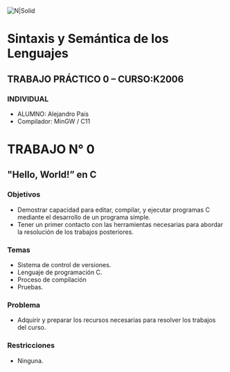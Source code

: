 ![N|Solid](https://www.frba.utn.edu.ar/wp-content/uploads/2019/10/logo-UTNBA-PNC-2016-2019-e1570223041254.png)

# Sintaxis y Semántica de los Lenguajes
## TRABAJO PRÁCTICO 0 – CURSO:K2006
### INDIVIDUAL

- ALUMNO: Alejandro Pais
- Compilador: MinGW / C11

# TRABAJO N° 0
## "Hello, World!” en C

### Objetivos
- Demostrar capacidad para editar, compilar, y ejecutar programas C mediante el desarrollo de un programa simple.
- Tener un primer contacto con las herramientas necesarias para abordar la resolución de los trabajos posteriores.
### Temas
- Sistema de control de versiones.
- Lenguaje de programación C.
- Proceso de compilación
- Pruebas.
  
### Problema
- Adquirir y preparar los recursos necesarias para resolver los trabajos del curso.

### Restricciones
- Ninguna.
